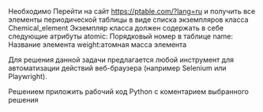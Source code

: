 Необходимо Перейти на сайт https://ptable.com/?lang=ru и получить все элементы
периодической таблицы в виде списка экземпляров класса Сhemical_element
Экземпляр класса должен содержать в себе следующие атрибуты
atomic: Порядковый номер в таблице
name: Название элемента
weight:атомная масса элемента

Для решения данной задачи предлагается любой инструмент для автоматизации действий веб-браузера (например Selenium или Playwright).

Решением приложить рабочий код Python с коментарием выбранного решения